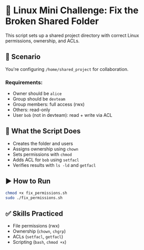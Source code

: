 # 🧪 Linux Mini Challenge: Fix the Broken Shared Folder

This script sets up a shared project directory with correct Linux permissions, ownership, and ACLs.

## 📁 Scenario
You're configuring `/home/shared_project` for collaboration.

### Requirements:
- Owner should be `alice`
- Group should be `devteam`
- Group members: full access (rwx)
- Others: read-only
- User `bob` (not in devteam): read + write via ACL

## 🔧 What the Script Does
- Creates the folder and users
- Assigns ownership using `chown`
- Sets permissions with `chmod`
- Adds ACL for `bob` using `setfacl`
- Verifies results with `ls -ld` and `getfacl`

## ▶️ How to Run
```bash
chmod +x fix_permissions.sh
sudo ./fix_permissions.sh
```

## ✅ Skills Practiced
- File permissions (rwx)
- Ownership (`chown`, `chgrp`)
- ACLs (`setfacl`, `getfacl`)
- Scripting (`bash`, `chmod +x`)
